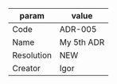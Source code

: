 
| param      | value                           | 
|------------|---------------------------------|
| Code       | ADR-005    |
| Name       | My 5th ADR |
| Resolution | NEW  |
| Creator    | Igor    |

